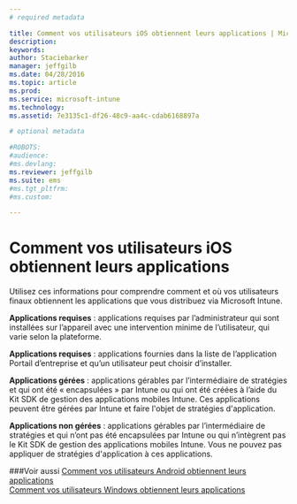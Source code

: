 ```yaml
---
# required metadata

title: Comment vos utilisateurs iOS obtiennent leurs applications | Microsoft Intune
description:
keywords:
author: Staciebarker
manager: jeffgilb
ms.date: 04/28/2016
ms.topic: article
ms.prod:
ms.service: microsoft-intune
ms.technology:
ms.assetid: 7e3135c1-df26-48c9-aa4c-cdab6168897a

# optional metadata

#ROBOTS:
#audience:
#ms.devlang:
ms.reviewer: jeffgilb
ms.suite: ems
#ms.tgt_pltfrm:
#ms.custom:

---
```



# Comment vos utilisateurs iOS obtiennent leurs applications

Utilisez ces informations pour comprendre comment et où vos utilisateurs finaux obtiennent les applications que vous distribuez via Microsoft Intune. 

**Applications requises** : applications requises par l’administrateur qui sont installées sur l’appareil avec une intervention minime de l’utilisateur, qui varie selon la plateforme.

**Applications requises** : applications fournies dans la liste de l’application Portail d’entreprise et qu’un utilisateur peut choisir d’installer.

**Applications gérées** : applications gérables par l’intermédiaire de stratégies et qui ont été « encapsulées » par Intune ou qui ont été créées à l’aide du Kit SDK de gestion des applications mobiles Intune. Ces applications peuvent être gérées par Intune et faire l'objet de stratégies d'application.

**Applications non gérées** : applications gérables par l’intermédiaire de stratégies et qui n’ont pas été encapsulées par Intune ou qui n’intègrent pas le Kit SDK de gestion des applications mobiles Intune. Vous ne pouvez pas appliquer de stratégies d'application à ces applications.

###Voir aussi
[Comment vos utilisateurs Android obtiennent leurs applications](how-your-android-users-get-their-apps.md)</br>
[Comment vos utilisateurs Windows obtiennent leurs applications](how-your-windows-users-get-their-apps.md)

<!--HONumber=May16_HO1-->


